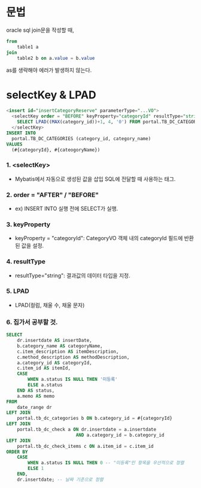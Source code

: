 문법
===

oracle sql join문을 작성할 때,
```sql
from
    table1 a
join
    table2 b on a.value = b.value
```
as를 생략해야 에러가 발생하지 않는다.  

# selectKey & LPAD
```sql
<insert id="insertCategoryReserve" parameterType="...VO">
  <selectKey order = "BEFORE" keyProperty="categoryId" resultType="string">
    SELECT LPAD((MAX(category_id))+1, 4, '0') FROM portal.TB_DC_CATEGORIES
  </selectKey>
INSERT INTO
  portal.TB_DC_CATEGORIES (category_id, category_name)
VALUES
  (#{categoryId}, #{cateogoryName})
```
### 1. \<selectKey>
* Mybatis에서 자동으로 생성된 값을 삽입 SQL에 전달할 때 사용하는 태그.  
### 2. order = "AFTER" / "BEFORE"
* ex) INSERT INTO 실행 전에 SELECT가 실행.  
### 3. keyProperty
* keyProperty = "categoryId": CategoryVO 객체 내의 categoryId 필드에 반환된 값을 설정.  
### 4. resultType
* resultType="string": 결과값의 데이터 타입을 지정.  
### 5. LPAD
* LPAD(컬럼, 채울 수, 채울 문자)
### 6. 집가서 공부할 것.
```sql
SELECT
    dr.insertdate AS insertDate,
    b.category_name AS categoryName,
    c.item_description AS itemDescription,
    c.method_description AS methodDescription,
    a.category_id AS categoryId,
    c.item_id AS itemId,
    CASE 
        WHEN a.status IS NULL THEN '미등록' 
        ELSE a.status 
    END AS status,
    a.memo AS memo
FROM 
    date_range dr
LEFT JOIN 
    portal.tb_dc_categories b ON b.category_id = #{categoryId}
LEFT JOIN 
    portal.tb_dc_check a ON dr.insertdate = a.insertdate
                          AND a.category_id = b.category_id
LEFT JOIN 
    portal.tb_dc_check_items c ON a.item_id = c.item_id
ORDER BY
    CASE 
        WHEN a.status IS NULL THEN 0 -- "미등록"인 항목을 우선적으로 정렬
        ELSE 1 
    END,
    dr.insertdate; -- 날짜 기준으로 정렬
```
